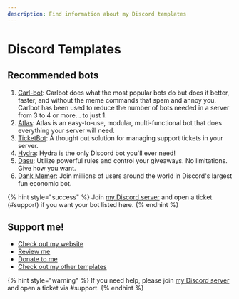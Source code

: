 ```yaml
---
description: Find information about my Discord templates
---
```


# Discord Templates

## Recommended bots

1. [Carl-bot](https://carl.gg): Carlbot does what the most popular bots do but does it better, faster, and without the meme commands that spam and annoy you. Carlbot has been used to reduce the number of bots needed in a server from 3 to 4 or more… to just 1.
2. [Atlas](https://atlas.bot): Atlas is an easy-to-use, modular, multi-functional bot that does everything your server will need.
3. [TicketBot](https://ticketbot.xyz/): A thought out solution for managing support tickets in your server.
4. [Hydra](https://hydra.bot): Hydra is the only Discord bot you'll ever need!
5. [Dasu](https://dasu.gg): Utilize powerful rules and control your giveaways. No limitations. Give how you want.
6. [Dank Memer](https://dankmemer.lol): Join millions of users around the world in Discord's largest fun economic bot.

{% hint style="success" %}
Join [my Discord server](https://srnyx.xyz/discord) and open a ticket (#support) if you want your bot listed here.
{% endhint %}

## Support me!

* [Check out my website](https://srnyx.xyz)
* [Review me](https://srnyx.xyz/review)
* [Donate to me](https://srnyx.xyz/donate)
* [Check out my other templates](https://temp.srnyx.xyz)

{% hint style="warning" %}
If you need help, please join [my Discord server](https://srnyx.xyz/discord) and open a ticket via #support.
{% endhint %}
